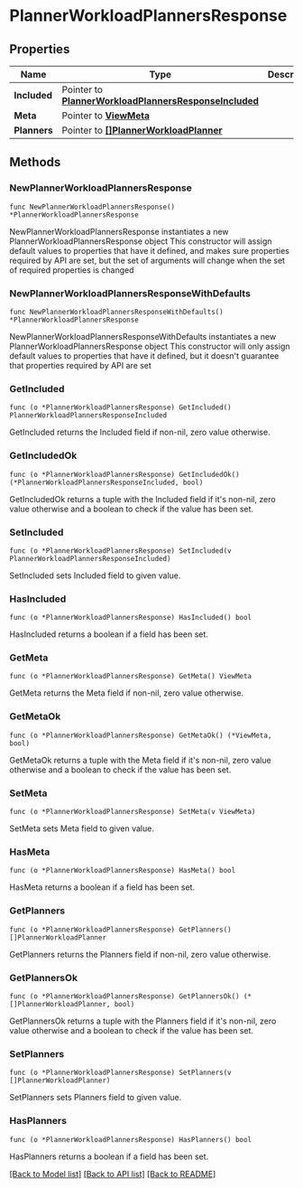 # PlannerWorkloadPlannersResponse

## Properties

Name | Type | Description | Notes
------------ | ------------- | ------------- | -------------
**Included** | Pointer to [**PlannerWorkloadPlannersResponseIncluded**](PlannerWorkloadPlannersResponseIncluded.md) |  | [optional] 
**Meta** | Pointer to [**ViewMeta**](ViewMeta.md) |  | [optional] 
**Planners** | Pointer to [**[]PlannerWorkloadPlanner**](PlannerWorkloadPlanner.md) |  | [optional] 

## Methods

### NewPlannerWorkloadPlannersResponse

`func NewPlannerWorkloadPlannersResponse() *PlannerWorkloadPlannersResponse`

NewPlannerWorkloadPlannersResponse instantiates a new PlannerWorkloadPlannersResponse object
This constructor will assign default values to properties that have it defined,
and makes sure properties required by API are set, but the set of arguments
will change when the set of required properties is changed

### NewPlannerWorkloadPlannersResponseWithDefaults

`func NewPlannerWorkloadPlannersResponseWithDefaults() *PlannerWorkloadPlannersResponse`

NewPlannerWorkloadPlannersResponseWithDefaults instantiates a new PlannerWorkloadPlannersResponse object
This constructor will only assign default values to properties that have it defined,
but it doesn't guarantee that properties required by API are set

### GetIncluded

`func (o *PlannerWorkloadPlannersResponse) GetIncluded() PlannerWorkloadPlannersResponseIncluded`

GetIncluded returns the Included field if non-nil, zero value otherwise.

### GetIncludedOk

`func (o *PlannerWorkloadPlannersResponse) GetIncludedOk() (*PlannerWorkloadPlannersResponseIncluded, bool)`

GetIncludedOk returns a tuple with the Included field if it's non-nil, zero value otherwise
and a boolean to check if the value has been set.

### SetIncluded

`func (o *PlannerWorkloadPlannersResponse) SetIncluded(v PlannerWorkloadPlannersResponseIncluded)`

SetIncluded sets Included field to given value.

### HasIncluded

`func (o *PlannerWorkloadPlannersResponse) HasIncluded() bool`

HasIncluded returns a boolean if a field has been set.

### GetMeta

`func (o *PlannerWorkloadPlannersResponse) GetMeta() ViewMeta`

GetMeta returns the Meta field if non-nil, zero value otherwise.

### GetMetaOk

`func (o *PlannerWorkloadPlannersResponse) GetMetaOk() (*ViewMeta, bool)`

GetMetaOk returns a tuple with the Meta field if it's non-nil, zero value otherwise
and a boolean to check if the value has been set.

### SetMeta

`func (o *PlannerWorkloadPlannersResponse) SetMeta(v ViewMeta)`

SetMeta sets Meta field to given value.

### HasMeta

`func (o *PlannerWorkloadPlannersResponse) HasMeta() bool`

HasMeta returns a boolean if a field has been set.

### GetPlanners

`func (o *PlannerWorkloadPlannersResponse) GetPlanners() []PlannerWorkloadPlanner`

GetPlanners returns the Planners field if non-nil, zero value otherwise.

### GetPlannersOk

`func (o *PlannerWorkloadPlannersResponse) GetPlannersOk() (*[]PlannerWorkloadPlanner, bool)`

GetPlannersOk returns a tuple with the Planners field if it's non-nil, zero value otherwise
and a boolean to check if the value has been set.

### SetPlanners

`func (o *PlannerWorkloadPlannersResponse) SetPlanners(v []PlannerWorkloadPlanner)`

SetPlanners sets Planners field to given value.

### HasPlanners

`func (o *PlannerWorkloadPlannersResponse) HasPlanners() bool`

HasPlanners returns a boolean if a field has been set.


[[Back to Model list]](../README.md#documentation-for-models) [[Back to API list]](../README.md#documentation-for-api-endpoints) [[Back to README]](../README.md)


